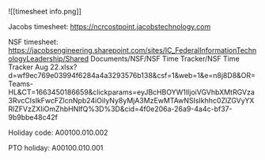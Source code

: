 ![[timesheet info.png]]

Jacobs timesheet: https://ncrcostpoint.jacobstechnology.com

NSF timesheet: https://jacobsengineering.sharepoint.com/sites/IC_FederalInformationTechnologyLeadership/Shared Documents/NSF/NSF Time Tracker/NSF Time Tracker Aug 22.xlsx?d=wf9ec769e03994f6284a4a3293576b138&csf=1&web=1&e=n8j8D8&OR=Teams-HL&CT=1663450186659&clickparams=eyJBcHBOYW1lIjoiVGVhbXMtRGVza3RvcCIsIkFwcFZlcnNpb24iOiIyNy8yMjA3MzEwMTAwNSIsIkhhc0ZlZGVyYXRlZFVzZXIiOmZhbHNlfQ%3D%3D&cid=4f0e206a-26a9-4a4c-bf37-9b9bbe48c42f


Holiday code: A00100.010.002

PTO holiday: A00100.010.001